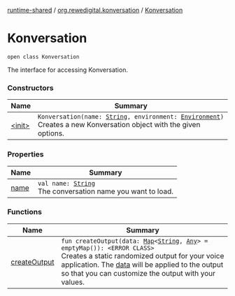 [runtime-shared](../../index.md) / [org.rewedigital.konversation](../index.md) / [Konversation](./index.md)

# Konversation

`open class Konversation`

The interface for accessing Konversation.

### Constructors

| Name | Summary |
|---|---|
| [&lt;init&gt;](-init-.md) | `Konversation(name: `[`String`](https://kotlinlang.org/api/latest/jvm/stdlib/kotlin/-string/index.html)`, environment: `[`Environment`](https://github.com/rewe-digital-incubator/konversation/blob/master/docs/shared/org.rewedigital.konversation/-environment/index.md)`)`<br>Creates a new Konversation object with the given options. |

### Properties

| Name | Summary |
|---|---|
| [name](name.md) | `val name: `[`String`](https://kotlinlang.org/api/latest/jvm/stdlib/kotlin/-string/index.html)<br>The conversation name you want to load. |

### Functions

| Name | Summary |
|---|---|
| [createOutput](create-output.md) | `fun createOutput(data: `[`Map`](https://kotlinlang.org/api/latest/jvm/stdlib/kotlin.collections/-map/index.html)`<`[`String`](https://kotlinlang.org/api/latest/jvm/stdlib/kotlin/-string/index.html)`, `[`Any`](https://kotlinlang.org/api/latest/jvm/stdlib/kotlin/-any/index.html)`> = emptyMap()): <ERROR CLASS>`<br>Creates a static randomized output for your voice application. The [data](https://github.com/rewe-digital-incubator/konversation/blob/master/docs/shared/org.rewedigital.konversation/-konversation/create-output/data.md) will be applied to the output so that you can customize the output with your values. |
